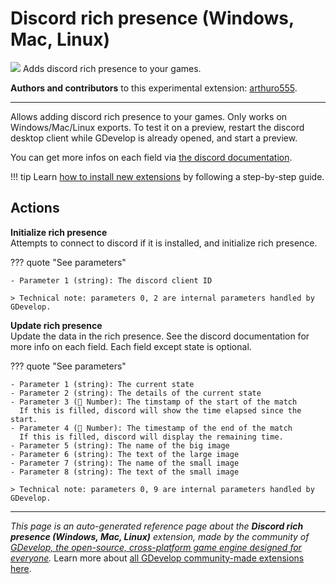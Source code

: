 # Discord rich presence (Windows, Mac, Linux)

<img src="https://resources.gdevelop-app.com/assets/Icons/discord.svg" class="extension-icon"></img>
Adds discord rich presence to your games.

**Authors and contributors** to this experimental extension: [arthuro555](https://gd.games/arthuro555).

---

Allows adding discord rich presence to your games. Only works on Windows/Mac/Linux exports. To test it on a preview, restart the discord desktop client while GDevelop is already opened, and start a preview.

You can get more infos on each field via [the discord documentation](https://discord.com/developers/docs/rich-presence/how-to#updating-presence-update-presence-payload-fields).

!!! tip
    Learn [how to install new extensions](/gdevelop5/extensions/search) by following a step-by-step guide.

## Actions

**Initialize rich presence**  
Attempts to connect to discord if it is installed, and initialize rich presence.

??? quote "See parameters"

    - Parameter 1 (string): The discord client ID

    > Technical note: parameters 0, 2 are internal parameters handled by GDevelop.

**Update rich presence**  
Update the data in the rich presence. See the discord documentation for more info on each field. Each field except state is optional.

??? quote "See parameters"

    - Parameter 1 (string): The current state
    - Parameter 2 (string): The details of the current state
    - Parameter 3 (🔢 Number): The timstamp of the start of the match
      If this is filled, discord will show the time elapsed since the start.
    - Parameter 4 (🔢 Number): The timestamp of the end of the match
      If this is filled, discord will display the remaining time.
    - Parameter 5 (string): The name of the big image
    - Parameter 6 (string): The text of the large image
    - Parameter 7 (string): The name of the small image
    - Parameter 8 (string): The text of the small image

    > Technical note: parameters 0, 9 are internal parameters handled by GDevelop.




---

*This page is an auto-generated reference page about the **Discord rich presence (Windows, Mac, Linux)** extension, made by the community of [GDevelop, the open-source, cross-platform game engine designed for everyone](https://gdevelop.io/).* Learn more about [all GDevelop community-made extensions here](/gdevelop5/extensions).